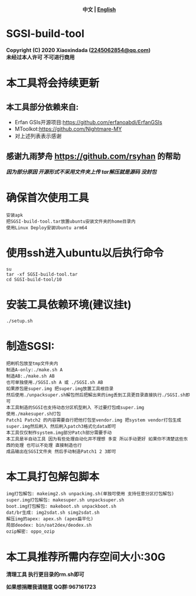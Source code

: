 <div align="center">
	<span style="font-weight: bold"> 中文 | <a href=README_EN.md> English </a> </span>
</div>

# SGSI-build-tool
**Copyright (C) 2020 Xiaoxindada (2245062854@qq.com)  
未经过本人许可 不可进行商用**
 
# 本工具将会持续更新  
## 本工具部分依赖来自:  
* Erfan GSIs开源项目:https://github.com/erfanoabdi/ErfanGSIs  
* MToolkot:https://github.com/Nightmare-MY  
* 对上述列表表示感谢  

## 感谢九雨梦舟 https://github.com/rsyhan 的帮助  

***因为部分原因 开源形式不采用文件夹上传 tar解压就是源码 没封包***

# 确保首次使用工具
```
安装apk  
把SGSI-build-tool.tar放置ubuntu安装文件夹的home目录内  
使用Linux Deploy安装Ubuntu arm64  
```

# 使用ssh进入ubuntu以后执行命令
```
su  
tar -xf SGSI-build-tool.tar  
cd SGSI-build-tool/10  
```

# 安装工具依赖环境(建议挂t)
```
./setup.sh  
```

# 制造SGSI:
```
把刷机包放至tmp文件夹内 
制造A-only:./make.sh A  
制造AB:./make.sh AB
也可单独使用./SGSI.sh A 或 ./SGSI.sh AB 
如果原包是super.img 把super.img放置工具根目录   
然后使用./unpacksuper.sh解包然后把解出来的img丢到工具更目录直接执行./SGSI.sh即可  
本工具制造的SGSI也支持动态分区机型刷入 不过要打包成super.img
使用./makesuper.sh打包
Patch1 Patch2 的内容需要自行把他打包至vendor.img 把system vendor打包生成super.img然后刷入 然后刷入patch3格式化data即可
本工具仅仅制作system.img部分Patch部分需要手动  
本工具是半自动工具 因为有些处理自动化并不理想 多变 所以手动更好 如果你不清楚这些东西的处理 也可以不处理 直接制造也行  
成品输出在SGSI文件夹 然后手动制造Patch1 2 3即可  
```

# 本工具打包解包脚本
```
img打包解包: makeimg2.sh unpackimg.sh(单独可使用 支持任意分区打包解包)  
super.img打包解包: makesuper.sh unpacksuper.sh  
boot.img打包解包: makeboot.sh unpackboot.sh  
dat/br生成: img2sdat.sh simg2sdat.sh  
解压img的apex: apex.sh (apex扁平化)  
局部deodex: bin/oat2dex/deodex.sh  
ozip解密: oppo_ozip  
```

# 本工具推荐所需内存空间大小:30G

**清理工具 执行更目录的rm.sh即可**

**如果想捐赠我请随意 QQ群:967161723**
